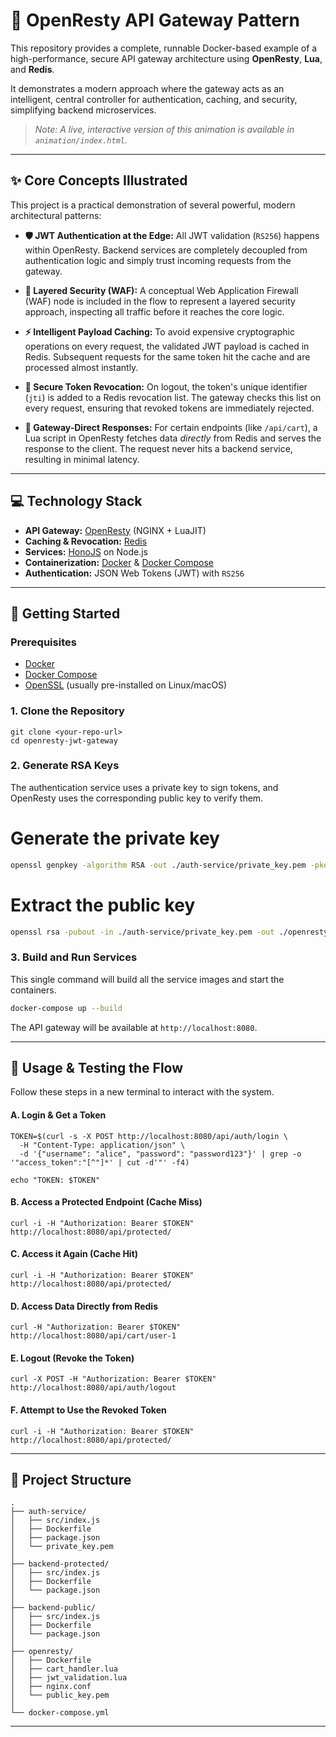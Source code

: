 # 🚀 OpenResty API Gateway Pattern

This repository provides a complete, runnable Docker-based example of a high-performance, secure API gateway architecture using **OpenResty**, **Lua**, and **Redis**.

It demonstrates a modern approach where the gateway acts as an intelligent, central controller for authentication, caching, and security, simplifying backend microservices.

> *Note: A live, interactive version of this animation is available in `animation/index.html`.*

---

## ✨ Core Concepts Illustrated

This project is a practical demonstration of several powerful, modern architectural patterns:

* **🛡️ JWT Authentication at the Edge:** All JWT validation (`RS256`) happens within OpenResty. Backend services are completely decoupled from authentication logic and simply trust incoming requests from the gateway.

* **👮 Layered Security (WAF):** A conceptual Web Application Firewall (WAF) node is included in the flow to represent a layered security approach, inspecting all traffic before it reaches the core logic.

* **⚡ Intelligent Payload Caching:** To avoid expensive cryptographic operations on every request, the validated JWT payload is cached in Redis. Subsequent requests for the same token hit the cache and are processed almost instantly.

* **🛑 Secure Token Revocation:** On logout, the token's unique identifier (`jti`) is added to a Redis revocation list. The gateway checks this list on every request, ensuring that revoked tokens are immediately rejected.

* **💨 Gateway-Direct Responses:** For certain endpoints (like `/api/cart`), a Lua script in OpenResty fetches data *directly* from Redis and serves the response to the client. The request never hits a backend service, resulting in minimal latency.

---

## 💻 Technology Stack

* **API Gateway:** [OpenResty](https://openresty.org/) (NGINX + LuaJIT)
* **Caching & Revocation:** [Redis](https://redis.io/)
* **Services:** [HonoJS](https://hono.dev/) on Node.js
* **Containerization:** [Docker](https://www.docker.com/) & [Docker Compose](https://docs.docker.com/compose/)
* **Authentication:** JSON Web Tokens (JWT) with `RS256`

---

## 🚀 Getting Started

### Prerequisites

* [Docker](https://www.docker.com/products/docker-desktop)
* [Docker Compose](https://docs.docker.com/compose/install/)
* [OpenSSL](https://www.openssl.org/) (usually pre-installed on Linux/macOS)

### 1. Clone the Repository

```
git clone <your-repo-url>
cd openresty-jwt-gateway
```

### 2. Generate RSA Keys

The authentication service uses a private key to sign tokens, and OpenResty uses the corresponding public key to verify them.


# Generate the private key

```bash
openssl genpkey -algorithm RSA -out ./auth-service/private_key.pem -pkeyopt rsa_keygen_bits:2048
```

# Extract the public key

```bash
openssl rsa -pubout -in ./auth-service/private_key.pem -out ./openresty/public_key.pem
```

### 3. Build and Run Services

This single command will build all the service images and start the containers.

```bash
docker-compose up --build
```

The API gateway will be available at `http://localhost:8080`.

---

## 🧪 Usage & Testing the Flow

Follow these steps in a new terminal to interact with the system.

#### **A. Login & Get a Token**

```
TOKEN=$(curl -s -X POST http://localhost:8080/api/auth/login \
  -H "Content-Type: application/json" \
  -d '{"username": "alice", "password": "password123"}' | grep -o '"access_token":"[^"]*' | cut -d'"' -f4)

echo "TOKEN: $TOKEN"
```

#### **B. Access a Protected Endpoint (Cache Miss)**

```
curl -i -H "Authorization: Bearer $TOKEN" http://localhost:8080/api/protected/
```

#### **C. Access it Again (Cache Hit)**

```
curl -i -H "Authorization: Bearer $TOKEN" http://localhost:8080/api/protected/
```

#### **D. Access Data Directly from Redis**

```
curl -H "Authorization: Bearer $TOKEN" http://localhost:8080/api/cart/user-1
```

#### **E. Logout (Revoke the Token)**

```
curl -X POST -H "Authorization: Bearer $TOKEN" http://localhost:8080/api/auth/logout
```

#### **F. Attempt to Use the Revoked Token**

```
curl -i -H "Authorization: Bearer $TOKEN" http://localhost:8080/api/protected/
```

---

## 📂 Project Structure

```
.
├── auth-service/
│   ├── src/index.js
│   ├── Dockerfile
│   ├── package.json
│   └── private_key.pem
│
├── backend-protected/
│   ├── src/index.js
│   ├── Dockerfile
│   └── package.json
│
├── backend-public/
│   ├── src/index.js
│   ├── Dockerfile
│   └── package.json
│
├── openresty/
│   ├── Dockerfile
│   ├── cart_handler.lua
│   ├── jwt_validation.lua
│   ├── nginx.conf
│   └── public_key.pem
│
└── docker-compose.yml
```

---
